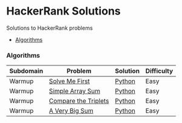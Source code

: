 # HackerRank Solutions
Solutions to HackerRank problems

* [Algorithms](#algorithms)


### Algorithms

| Subdomain | Problem | Solution | Difficulty |
|-----------|---------|----------|------------|
|Warmup|[Solve Me First](https://www.hackerrank.com/challenges/solve-me-first)|[Python](algorithms/solve_me_first.py)|Easy|
|Warmup|[Simple Array Sum](https://www.hackerrank.com/challenges/simple-array-sum)|[Python](algorithms/simple_array_sum.py)|Easy|
|Warmup|[Compare the Triplets](https://www.hackerrank.com/challenges/compare-the-triplets)|[Python](algorithms/compare_the_triplets.py)|Easy|
|Warmup|[A Very Big Sum](https://www.hackerrank.com/challenges/a-very-big-sum)|[Python](algorithms/a_very_big_sum.py)|Easy|